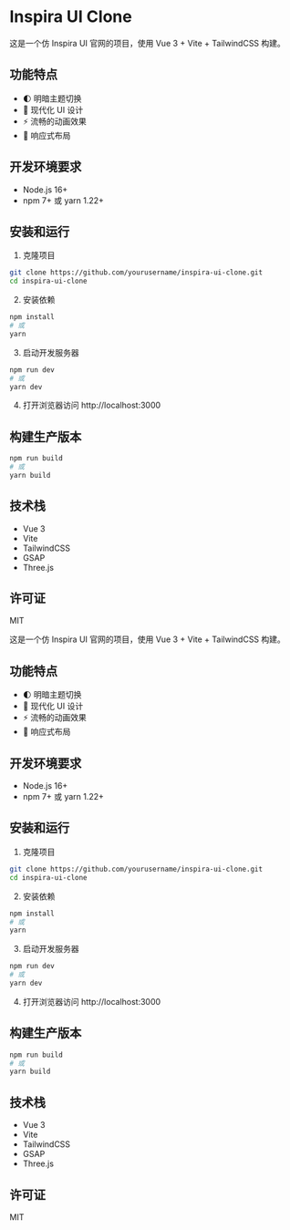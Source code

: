# Inspira UI Clone

这是一个仿 Inspira UI 官网的项目，使用 Vue 3 + Vite + TailwindCSS 构建。

## 功能特点

- 🌓 明暗主题切换
- 🎨 现代化 UI 设计
- ⚡️ 流畅的动画效果
- 📱 响应式布局

## 开发环境要求

- Node.js 16+
- npm 7+ 或 yarn 1.22+

## 安装和运行

1. 克隆项目

```bash
git clone https://github.com/yourusername/inspira-ui-clone.git
cd inspira-ui-clone
```

2. 安装依赖

```bash
npm install
# 或
yarn
```

3. 启动开发服务器

```bash
npm run dev
# 或
yarn dev
```

4. 打开浏览器访问 http://localhost:3000

## 构建生产版本

```bash
npm run build
# 或
yarn build
```

## 技术栈

- Vue 3
- Vite
- TailwindCSS
- GSAP
- Three.js

## 许可证

MIT 

这是一个仿 Inspira UI 官网的项目，使用 Vue 3 + Vite + TailwindCSS 构建。

## 功能特点

- 🌓 明暗主题切换
- 🎨 现代化 UI 设计
- ⚡️ 流畅的动画效果
- 📱 响应式布局

## 开发环境要求

- Node.js 16+
- npm 7+ 或 yarn 1.22+

## 安装和运行

1. 克隆项目

```bash
git clone https://github.com/yourusername/inspira-ui-clone.git
cd inspira-ui-clone
```

2. 安装依赖

```bash
npm install
# 或
yarn
```

3. 启动开发服务器

```bash
npm run dev
# 或
yarn dev
```

4. 打开浏览器访问 http://localhost:3000

## 构建生产版本

```bash
npm run build
# 或
yarn build
```

## 技术栈

- Vue 3
- Vite
- TailwindCSS
- GSAP
- Three.js

## 许可证

MIT 